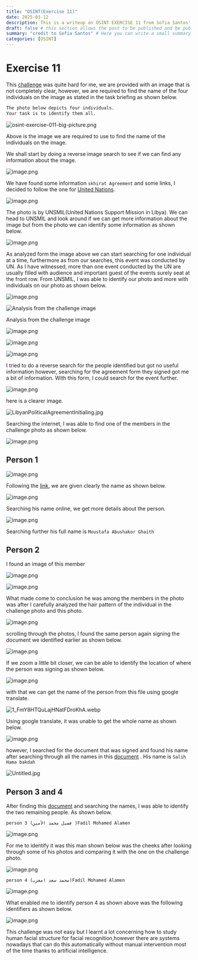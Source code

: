```yaml
---
title: "OSINT(Exercise 11)"
date: 2025-03-12
description: This is a writeup on OSINT EXERCISE 11 from Sofia Santos' OSINT analysis and exercises.
draft: false # this section allows the post to be published and be public, is it is set to true the post will not be published.
summary: "credit to Sofia Santos" # Here you can write a small summary of the post if needed
categories: [OSINT]
---
```

# Exercise 11

This [challenge](https://gralhix.com/list-of-osint-exercises/osint-exercise-011/) was quite hard for me, we are provided with an image that is not completely clear, however, we are required to find the name of the four individuals on the image as stated in the task briefing as shown below.

```bash
The photo below depicts four individuals.
Your task is to identify them all.
```

![osint-exercise-011-big-picture.png](osint-exercise-011-big-picture.png)

Above is the image we are required to use to find the name of the individuals on the image.

We shall start by doing a reverse image search to see if we can find any information about the image.

![image.png](image.png)

We have found some information `skhirat Agreement` and some links, I decided to follow the one for [United Nations](https://www.un.org/africarenewal/news/libyan-parties-delay-naming-unity-government-un-urges-steps-end-political-divisions).

![image.png](image%201.png)

The photo is by UNSMIL(United Nations Support Mission in Libya). We can head to UNSMIL and look around if we can get more information about the image but from the photo we can identify some information as shown below.

![image.png](image%202.png)

As analyzed form the image above we can start searching for one individual at a time, furthermore as from our searches, this event was conducted by UN. As I have witnessed, more than one event conducted by the UN are usually filled with audience and important guest of the events surely seat at the front row. From UNSMIL, I was able to identify our photo and more with individuals on our photo as shown below.

![image.png](image%203.png)

![Analysis from the challenge image](image%204.png)

Analysis from the challenge image

![image.png](image%205.png)

![image.png](image%206.png)

![image.png](image%207.png)

I tried to do a reverse search for the people identified but got no useful information however, searching  for the agreement form they signed got me a bit of information. With this form, I could search for the event further.

![image.png](image%208.png)

here is a clearer image.

![LibyanPoliticalAgreementInitialing.jpg](LibyanPoliticalAgreementInitialing.jpg)

Searching the internet, I was able to find one of the members in the challenge photo as shown below.

![image.png](image%209.png)

## Person 1

![image.png](image%2010.png)

Following the [link](https://www.timesfreepress.com/news/2015/jul/11/libyan-parties-reach-peace-deal-without-tripoli-go/), we are given clearly the name as shown below.

![image.png](image%2011.png)

Searching his name online, we get more details about the person.

![image.png](image%2012.png)

Searching further his full name is `Moustafa Abushakor Ghaith` 

## Person 2

I found an image of this member 

![image.png](image%2013.png)

![image.png](image%2014.png)

What made come to conclusion he was among the members in the photo was after I carefully analyzed the hair pattern of the individual in the challenge photo and this photo.

![image.png](image%2015.png)

scrolling through the photos, I found the same person again signing the document we identified earlier as shown below.

![image.png](image%2016.png)

If we zoom a little bit closer, we can be able to identify the location of where the person was signing as shown below.

![image.png](image%2017.png)

with that we can get the name of the person from this file using google translate.

![1_FmY8HTQuLajHNatFDroKhA.webp](1_FmY8HTQuLajHNatFDroKhA.webp)

Using google translate, it was unable to get the whole name as shown below.

![image.png](image%2018.png)

however, I searched for the document that was signed and found his name after searching through all the names in this [document](https://unsmil.unmissions.org/sites/default/files/Libyan%20Political%20Agreement%20-%20AR%20-%20w%20Signatures.pdf) . His name is `Salih Hama bakdah` 

![Untitled.jpg](Untitled.jpg)

## Person 3 and 4

After finding this [document](https://unsmil.unmissions.org/sites/default/files/Libyan%20Political%20Agreement%20-%20AR%20-%20w%20Signatures.pdf) and searching the names, I was able to identify the two remaining people. As shown below.

`person 3 (فضيل محمد الأمين )Fadil Mohamed Alamen`

![image.png](image%2019.png)

For me to identify it was this man shown below was the cheeks after looking through some of his photos and comparing it with the one on the challenge photo.

![image.png](image%2020.png)

`person 4 (محمد سعد امعزب)Fadil Mohamed Alamen` 

![image.png](image%2021.png)

What enabled me to identify person 4 as shown above was the following identifiers as shown below.

![image.png](image%2022.png)

This challenge was not easy but I learnt a lot concerning how to study human facial structure for facial recognition,however there are systems nowadays that can do this automatically without manual intervention most of the time thanks to artificial intelligence.